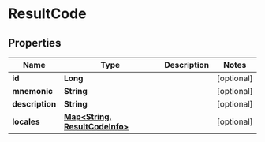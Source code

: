 
# ResultCode

## Properties
Name | Type | Description | Notes
------------ | ------------- | ------------- | -------------
**id** | **Long** |  |  [optional]
**mnemonic** | **String** |  |  [optional]
**description** | **String** |  |  [optional]
**locales** | [**Map&lt;String, ResultCodeInfo&gt;**](ResultCodeInfo.md) |  |  [optional]



